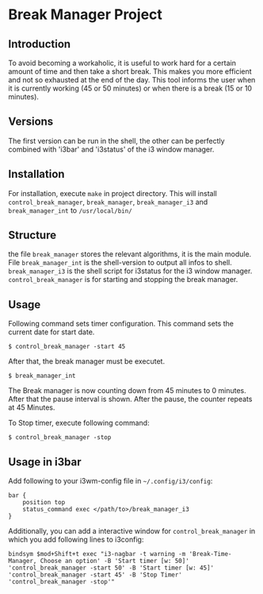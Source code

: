 # Break Manager Project
## Introduction
To avoid becoming a workaholic, it is useful to work hard for a certain amount of time and then take a short break. This makes you more efficient and not so exhausted at the end of the day. This tool informs the user when it is currently working (45 or 50 minutes) or when there is a break (15 or 10 minutes).

## Versions
The first version can be run in the shell, the other can be perfectly combined with 'i3bar' and 'i3status' of the i3 window manager.

## Installation
For installation, execute ```make``` in project directory. This will install ```control_break_manager```, ```break_manager```, ```break_manager_i3``` and ```break_manager_int``` to ```/usr/local/bin/```

## Structure
the file ```break_manager``` stores the relevant algorithms, it is the main module. File ```break_manager_int``` is the shell-version to output all infos to shell. ```break_manager_i3``` is the shell script for i3status for the i3 window manager. ```control_break_manager``` is for starting and stopping the break manager.

## Usage
Following command sets timer configuration. This command sets the current date for start date. 
```
$ control_break_manager -start 45
```
After that, the break manager must be executet.
```
$ break_manager_int
```
The Break manager is now counting down from 45 minutes to 0 minutes. After that the pause interval is shown. After the pause, the counter repeats at 45 Minutes.

To Stop timer, execute following command:
```
$ control_break_manager -stop
```

## Usage in i3bar
Add following to your i3wm-config file in ```~/.config/i3/config```:
```
bar {
    position top
    status_command exec </path/to>/break_manager_i3
}
```

Additionally, you can add a interactive window for ```control_break_manager``` in which you add following lines to i3config:
```
bindsym $mod+Shift+t exec "i3-nagbar -t warning -m 'Break-Time-Manager, Choose an option' -B 'Start timer [w: 50]' 'control_break_manager -start 50' -B 'Start timer [w: 45]' 'control_break_manager -start 45' -B 'Stop Timer' 'control_break_manager -stop'"
```



